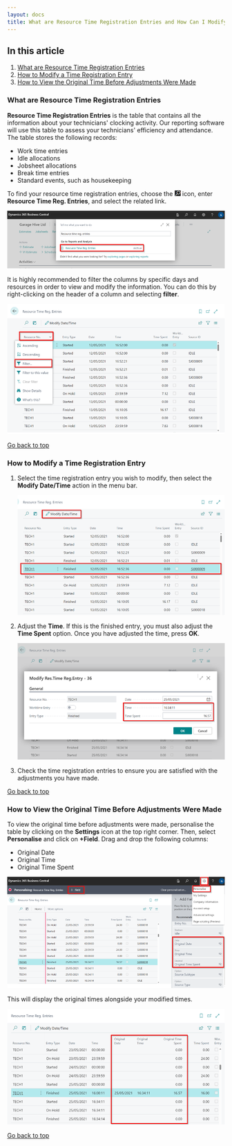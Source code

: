 ```yaml
---
layout: docs
title: What are Resource Time Registration Entries and How Can I Modify Them?
---
```


<a name="top"></a>

## In this article
1. [What are Resource Time Registration Entries](#what-are-resource-time-registration-entries)
2. [How to Modify a Time Registration Entry](#how-to-modify-a-time-registration-entry)
3. [How to View the Original Time Before Adjustments Were Made](#how-to-view-the-original-time-before-adjustments-were-made)

### What are Resource Time Registration Entries
**Resource Time Registration Entries** is the table that contains all the information about your technicians' clocking activity. Our reporting software will use this table to assess your technicians' efficiency and attendance. The table stores the following records:

   * Work time entries
   * Idle allocations
   * Jobsheet allocations
   * Break time entries
   * Standard events, such as housekeeping

To find your resource time registration entries, choose the ![](media/search_icon.png) icon, enter **Resource Time Reg. Entries**, and select the related link.

   ![](media/garagehive-time-reg-entries-search1.png)

It is highly recommended to filter the columns by specific days and resources in order to view and modify the information. You can do this by right-clicking on the header of a column and selecting **filter**.

   ![](media/garagehive-time-reg-entries2.png)


[Go back to top](#top)

### How to Modify a Time Registration Entry
1. Select the time registration entry you wish to modify, then select the **Modify Date/Time** action in the menu bar. 

   ![](media/garagehive-time-reg-entries-adjust.png)

2. Adjust the **Time**. If this is the finished entry, you must also adjust the **Time Spent** option. Once you have adjusted the time, press **OK**. 

   ![](media/garagehive-time-reg-entries-adjust1.png)

3. Check the time registration entries to ensure you are satisfied with the adjustments you have made.


[Go back to top](#top)

### How to View the Original Time Before Adjustments Were Made
To view the original time before adjustments were made, personalise the table by clicking on the **Settings** icon at the top right corner. Then, select **Personalise** and click on **+Field**. Drag and drop the following columns:

   * Original Date
   * Original Time
   * Original Time Spent

   ![](media/garagehive-time-reg-entries-addmorecolumns.png)

This will display the original times alongside your modified times.

![](media/garagehive-time-reg-entries-addmorecolumns1.png)


[Go back to top](#top)

